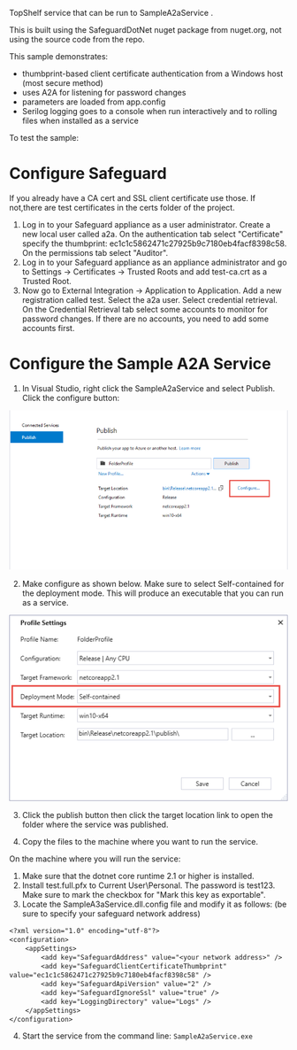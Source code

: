 TopShelf service that can be run to SampleA2aService .

This is built using the SafeguardDotNet nuget package from nuget.org, not using the source code from the repo.

This sample demonstrates:

- thumbprint-based client certificate authentication from a Windows host (most secure method)
- uses A2A for listening for password changes
- parameters are loaded from app.config
- Serilog logging goes to a console when run interactively and to rolling files when installed as a service


To test the sample:

Configure Safeguard
===================

If you already have a CA cert and SSL client certificate use those. If not,there are test certificates in the certs folder of the project. 

1. Log in to your Safeguard appliance as a user administrator. Create a new local user called a2a. On the authentication tab select "Certificate" specify the thumbprint: ec1c1c5862471c27925b9c7180eb4facf8398c58. On the permissions tab select "Auditor".
2. Log in to your Safeguard appliance as an appliance administrator and go to Settings -> Certificates -> Trusted Roots and add test-ca.crt as a Trusted Root.
3. Now go to External Integration -> Application to Application. Add a new registration called test. Select the a2a user. Select credential retrieval. On the Credential Retrieval tab select some accounts to monitor for password changes. If there are no accounts, you need to add some accounts first.
 

Configure the Sample A2A Service
================================
1. In Visual Studio, right click the SampleA2aService and select Publish. Click the configure button:

![Publish Settings](help/i1.png)

2. Make configure as shown below. Make sure to select Self-contained for the deployment mode. This will produce an executable that you can run as a service.

![Publish Profile Settings](help/i2.png)

3. Click the publish button then click the target location link to open the folder where the service was published.

4. Copy the files to the machine where you want to run the service. 

On the machine where you will run the service:

1. Make sure that the dotnet core runtime 2.1 or higher is installed. 
2. Install test.full.pfx to Current User\Personal. The password is test123. Make sure to mark the checkbox for "Mark this key as exportable".
3. Locate the SampleA3aService.dll.config file and modify it as follows: (be sure to specify your safeguard network address)
```
<?xml version="1.0" encoding="utf-8"?>
<configuration>
    <appSettings>
        <add key="SafeguardAddress" value="<your network address>" />
        <add key="SafeguardClientCertificateThumbprint" value="ec1c1c5862471c27925b9c7180eb4facf8398c58" />
        <add key="SafeguardApiVersion" value="2" />
        <add key="SafeguardIgnoreSsl" value="true" />
        <add key="LoggingDirectory" value="Logs" />
    </appSettings>
</configuration>
```
4. Start the service from the command line: `SampleA2aService.exe`
